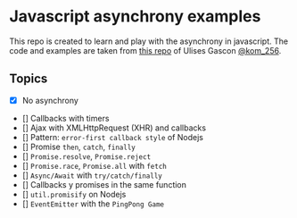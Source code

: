 # Javascript asynchrony examples

This repo  is created to learn and play with the asynchrony in javascript. The code and examples are taken from [this repo](https://github.com/UlisesGascon/livecoding-en-Twitch/blob/master/apuntes/issue4) of Ulises Gascon [@kom_256](https://twitter.com/kom_256).

## Topics

- [X] No asynchrony
- [] Callbacks with timers
- [] Ajax with XMLHttpRequest (XHR) and callbacks
- [] Pattern: `error-first callback style` of Nodejs
- [] Promise `then`, `catch`, `finally`
- [] `Promise.resolve`, `Promise.reject`
- [] `Promise.race`, `Promise.all` with `fetch`
- [] `Async/Await` with `try/catch/finally`
- [] Callbacks y promises in the same function
- [] `util.promisify` on Nodejs
- [] `EventEmitter` with the `PingPong Game`